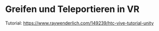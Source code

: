 # Greifen und Teleportieren in VR
Tutorial: https://www.raywenderlich.com/149239/htc-vive-tutorial-unity
